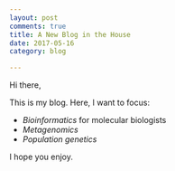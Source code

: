 ```yaml
---
layout: post
comments: true
title: A New Blog in the House
date: 2017-05-16
category: blog

---
```


Hi there,

This is my blog. Here, I want to focus:

- *Bioinformatics* for molecular biologists
- *Metagenomics*
- *Population genetics*

I hope you enjoy.

